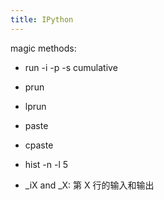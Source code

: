 ```yaml
---
title: IPython
---
```

magic methods:

- run -i -p -s cumulative
- prun
- lprun

- paste
- cpaste
- hist -n -l 5
- _iX and _X: 第 X 行的输入和输出
